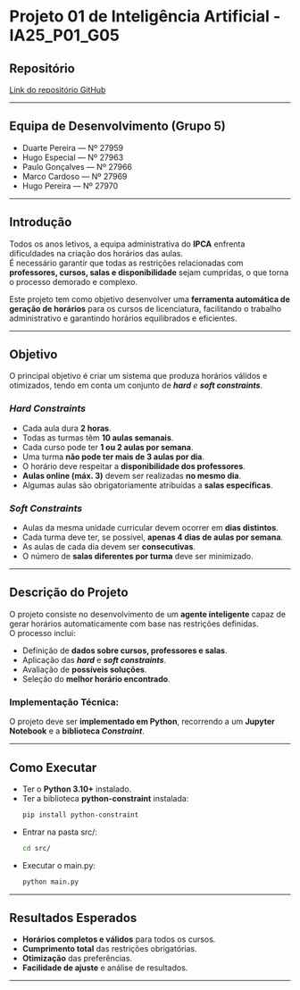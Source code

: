 # Projeto 01 de Inteligência Artificial - IA25_P01_G05

## Repositório
[Link do repositório GitHub](https://github.com/HugoSpecial/IA25_P01_G05)  

---

## Equipa de Desenvolvimento (Grupo 5)
- Duarte Pereira — Nº 27959
- Hugo Especial — Nº 27963
- Paulo Gonçalves — Nº 27966 
- Marco Cardoso — Nº 27969 
- Hugo Pereira — Nº 27970

---

## Introdução
Todos os anos letivos, a equipa administrativa do **IPCA** enfrenta dificuldades na criação dos horários das aulas.  
É necessário garantir que todas as restrições relacionadas com **professores, cursos, salas e disponibilidade** sejam cumpridas, o que torna o processo demorado e complexo.

Este projeto tem como objetivo desenvolver uma **ferramenta automática de geração de horários** para os cursos de licenciatura, facilitando o trabalho administrativo e garantindo horários equilibrados e eficientes.

---

## Objetivo
O principal objetivo é criar um sistema que produza horários válidos e otimizados, tendo em conta um conjunto de ***hard** e **soft constraints***.

### *Hard Constraints*
- Cada aula dura **2 horas**.  
- Todas as turmas têm **10 aulas semanais**.  
- Cada curso pode ter **1 ou 2 aulas por semana**.  
- Uma turma **não pode ter mais de 3 aulas por dia**.  
- O horário deve respeitar a **disponibilidade dos professores**.  
- **Aulas online (máx. 3)** devem ser realizadas **no mesmo dia**.  
- Algumas aulas são obrigatoriamente atribuídas a **salas específicas**.

### *Soft Constraints*
- Aulas da mesma unidade curricular devem ocorrer em **dias distintos**.  
- Cada turma deve ter, se possível, **apenas 4 dias de aulas por semana**.  
- As aulas de cada dia devem ser **consecutivas**.  
- O número de **salas diferentes por turma** deve ser minimizado.

---

## Descrição do Projeto
O projeto consiste no desenvolvimento de um **agente inteligente** capaz de gerar horários automaticamente com base nas restrições definidas.  
O processo inclui:
- Definição de **dados sobre cursos, professores e salas**.
- Aplicação das ***hard*** e ***soft constraints***.  
- Avaliação de **possíveis soluções**.  
- Seleção do **melhor horário encontrado**.

### Implementação Técnica:
O projeto deve ser **implementado em Python**, recorrendo a um **Jupyter Notebook** e a **biblioteca *Constraint***.

---


## Como Executar

- Ter o **Python 3.10+** instalado.  
- Ter a biblioteca **python-constraint** instalada:
  ```bash
  pip install python-constraint
  ```
- Entrar na pasta src/:
  ```bash
  cd src/
  ```
- Executar o main.py:
  ```bash
  python main.py
  ```
  

---

## Resultados Esperados
- **Horários completos e válidos** para todos os cursos.  
- **Cumprimento total** das restrições obrigatórias.  
- **Otimização** das preferências.
- **Facilidade de ajuste** e análise de resultados.

---

